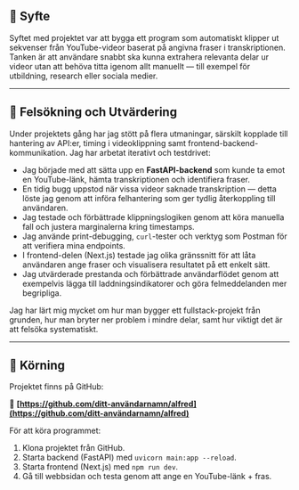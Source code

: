 ## 📌 Syfte

Syftet med projektet var att bygga ett program som automatiskt klipper ut sekvenser från YouTube-videor baserat på angivna fraser i transkriptionen. Tanken är att användare snabbt ska kunna extrahera relevanta delar ur videor utan att behöva titta igenom allt manuellt — till exempel för utbildning, research eller sociala medier.

---

## 🧪 Felsökning och Utvärdering

Under projektets gång har jag stött på flera utmaningar, särskilt kopplade till hantering av API\:er, timing i videoklippning samt frontend-backend-kommunikation. Jag har arbetat iterativt och testdrivet:

* Jag började med att sätta upp en **FastAPI-backend** som kunde ta emot en YouTube-länk, hämta transkriptionen och identifiera fraser.
* En tidig bugg uppstod när vissa videor saknade transkription — detta löste jag genom att införa felhantering som ger tydlig återkoppling till användaren.
* Jag testade och förbättrade klippningslogiken genom att köra manuella fall och justera marginalerna kring timestamps.
* Jag använde print-debugging, `curl`-tester och verktyg som Postman för att verifiera mina endpoints.
* I frontend-delen (Next.js) testade jag olika gränssnitt för att låta användaren ange fraser och visualisera resultatet på ett enkelt sätt.
* Jag utvärderade prestanda och förbättrade användarflödet genom att exempelvis lägga till laddningsindikatorer och göra felmeddelanden mer begripliga.

Jag har lärt mig mycket om hur man bygger ett fullstack-projekt från grunden, hur man bryter ner problem i mindre delar, samt hur viktigt det är att felsöka systematiskt.

---

## 🚀 Körning

Projektet finns på GitHub:

🔗 **[https://github.com/ditt-användarnamn/alfred](https://github.com/ditt-användarnamn/alfred)**

För att köra programmet:

1. Klona projektet från GitHub.
2. Starta backend (FastAPI) med `uvicorn main:app --reload`.
3. Starta frontend (Next.js) med `npm run dev`.
4. Gå till webbsidan och testa genom att ange en YouTube-länk + fras.
